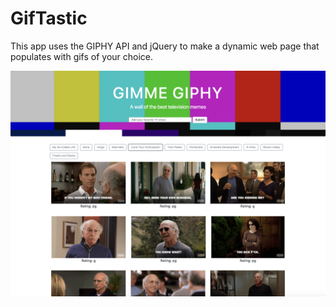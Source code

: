 # GifTastic
This app uses the GIPHY API and jQuery to make a dynamic web page that populates with gifs of your choice.

![Gimme Giphy Screenshot](https://github.com/natplusultra/GifTastic/blob/master/assets/images/gimmegiphy.png)
